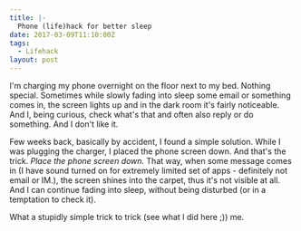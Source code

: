```yaml
---
title: |-
  Phone (life)hack for better sleep 
date: 2017-03-09T11:10:00Z
tags:
  - Lifehack
layout: post
---
```

I'm charging my phone overnight on the floor next to my bed. Nothing special. Sometimes while slowly fading into sleep some email or something comes in, the screen lights up and in the dark room it's fairly noticeable. And I, being curious, check what's that and often also reply or do something. And I don't like it.

<!-- excerpt -->

Few weeks back, basically by accident, I found a simple solution. While I was plugging the charger, I placed the phone screen down. And that's the trick. _Place the phone screen down._  That way, when some message comes in (I have sound turned on for extremely limited set of apps - definitely not email or IM.), the screen shines into the carpet, thus it's not visible at all. And I can continue fading into sleep, without being disturbed (or in a temptation to check it).

What a stupidly simple trick to trick (see what I did here ;)) me.